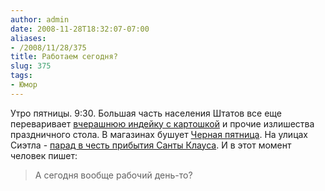 ```yaml
---
author: admin
date: 2008-11-28T18:32:07-07:00
aliases:
- /2008/11/28/375
title: Работаем сегодня?
slug: 375
tags:
- Юмор
---
```


Утро пятницы. 9:30. Большая часть населения Штатов все еще переваривает [вчерашнюю индейку с картошкой](http://en.wikipedia.org/wiki/Thanksgiving) и прочие излишества праздничного стола. В магазинах бушует [Черная пятница](http://en.wikipedia.org/wiki/Black_Friday_(shopping)). На улицах Сиэтла - [парад в честь прибытия Санты Клауса](http://www.king5.com/topstories/stories/NW_112808WAB_holiday_parade_KS.ea0837c.html). И в этот момент человек пишет:

> А сегодня вообще рабочий день-то?
